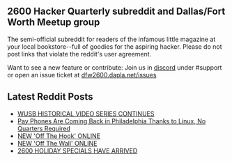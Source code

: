 ## 2600 Hacker Quarterly subreddit and Dallas/Fort Worth Meetup group
The semi-official subreddit for readers of the infamous little magazine at your local bookstore--full of goodies for the aspiring hacker. Please do not post links that violate the reddit's user agreement.

Want to see a new feature or contribute: 
Join us in [discord](https://dfw2600.dapla.net/chat) under #support or open an issue ticket at [dfw2600.dapla.net/issues](https://dfw2600.dapla.net/issues)

## Latest Reddit Posts
<!-- BLOG-POST-LIST:START -->
- [WUSB HISTORICAL VIDEO SERIES CONTINUES](https://2600.com/content/wusb-historical-video-series-continues)
- [Pay Phones Are Coming Back in Philadelphia Thanks to Linux, No Quarters Required](https://www.reddit.com/r/2600/comments/z9rrkz/pay_phones_are_coming_back_in_philadelphia_thanks/)
- [NEW 'Off The Hook' ONLINE](https://2600.com/hook/30-11-2022)
- [NEW 'Off The Wall' ONLINE](https://2600.com/wall/29-11-2022)
- [2600 HOLIDAY SPECIALS HAVE ARRIVED](https://2600.com/content/2600-holiday-specials-have-arrived)
<!-- BLOG-POST-LIST:END -->
